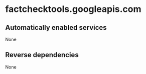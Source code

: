 # factchecktools.googleapis.com

## Automatically enabled services

None

## Reverse dependencies

None
